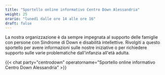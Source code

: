 ```yaml
---
title: "Sportello online informativo Centro Down Alessandria"
weight: 25
orario: "lunedì dalle ore 14 alle ore 16"
draft: false
---
```


La nostra organizzazione è da sempre impegnata al supporto delle famiglie con persone con Sindrome di Down e disabilità intellettive. Rivolgiti a questo sportello per avere informazioni sulle nostre iniziative o per richiedere supporto sulle varie problematiche dall'infanzia all'età adulta.

{{< chat party="centrodown" operatorname="Sportello online informativo Centro Down Alessandria" >}}
